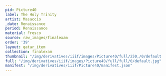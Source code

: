 ```yaml
---
pid: Picture40
label: The Holy Trinity
artist: Masaccio
_date: Renaissance
period: Renaissance
material: Fresco
source: raw_images/finalexam
order: '39'
layout: qatar_item
collection: finalexam
thumbnail: "/img/derivatives/iiif/images/Picture40/full/250,/0/default.jpg"
full: "/img/derivatives/iiif/images/Picture40/full/full/0/default.jpg"
manifest: "/img/derivatives/iiif/Picture40/manifest.json"
---
```

